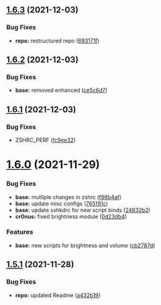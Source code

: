 ## [1.6.3](https://github.com/umgbhalla/dotstow/compare/v1.6.2...v1.6.3) (2021-12-03)


### Bug Fixes

* **repo:** restructured repo ([693171f](https://github.com/umgbhalla/dotstow/commit/693171fb7feb5c35439b3aed86e64101ec37caa9))



## [1.6.2](https://github.com/umgbhalla/dotstow/compare/v1.6.1...v1.6.2) (2021-12-03)


### Bug Fixes

* **base:** removed enhanced ([ce5c6d7](https://github.com/umgbhalla/dotstow/commit/ce5c6d73be59693f04c4400dda53253ecc7b2cac))



## [1.6.1](https://github.com/umgbhalla/dotstow/compare/v1.6.0...v1.6.1) (2021-12-03)


### Bug Fixes

* ZSHRC_PERF ([fc9ee32](https://github.com/umgbhalla/dotstow/commit/fc9ee3219771c410bc050e66cc9190cdf74601ed))



# [1.6.0](https://github.com/umgbhalla/dotstow/compare/v1.5.1...v1.6.0) (2021-11-29)


### Bug Fixes

* **base:** mutliple changes in zshrc ([f98b4af](https://github.com/umgbhalla/dotstow/commit/f98b4af17d04701cfa62b1dacc41aec1b89fb1ad))
* **base:** update misc configs ([765191c](https://github.com/umgbhalla/dotstow/commit/765191c9fb8c05a3e2d34e970c021f057be6f0ac))
* **base:** update sxhkdrc for new script binds ([24832b2](https://github.com/umgbhalla/dotstow/commit/24832b29b79d77007cb060e24f2e43047400bacc))
* **cr0nus:** fixed brightness module ([0d23db4](https://github.com/umgbhalla/dotstow/commit/0d23db4a00f47f634abc8037572f772fcd737569))


### Features

* **base:** new scripts for brightness and volume ([cb2787d](https://github.com/umgbhalla/dotstow/commit/cb2787dcc89afbf6d2e06bb164a07eb10b670d4a))



## [1.5.1](https://github.com/umgbhalla/dotstow/compare/v1.5.0...v1.5.1) (2021-11-28)


### Bug Fixes

* **repo:** updated Readme ([a432b19](https://github.com/umgbhalla/dotstow/commit/a432b19ba4212c7918f68b8bf8ab09194a836e2d))



